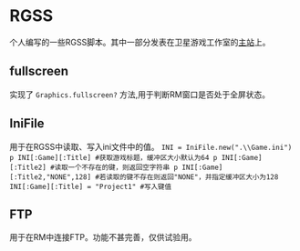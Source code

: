 # RGSS
个人编写的一些RGSS脚本。其中一部分发表在卫星游戏工作室的[主站](https://www.s-gs.net/category/rgss/)上。

## fullscreen
实现了 `Graphics.fullscreen?` 方法,用于判断RM窗口是否处于全屏状态。

## IniFile
用于在RGSS中读取、写入ini文件中的值。
    `INI = IniFile.new(".\\Game.ini")
    p INI[:Game][:Title] #获取游戏标题，缓冲区大小默认为64
    p INI[:Game][:Title2] #读取一个不存在的键，则返回空字符串
    p INI[:Game][:Title2,"NONE",128] #若读取的键不存在则返回"NONE"，并指定缓冲区大小为128
    INI[:Game][:Title] = "Project1" #写入键值`

## FTP
用于在RM中连接FTP。功能不甚完善，仅供试验用。